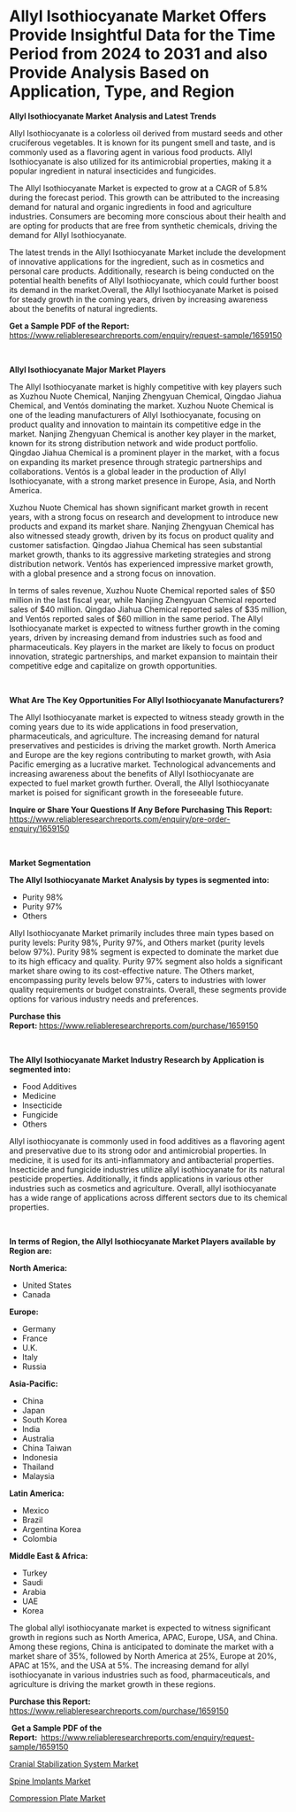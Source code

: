 <p><h1>Allyl Isothiocyanate Market Offers Provide Insightful Data for the Time Period from 2024 to 2031 and also Provide Analysis Based on Application, Type, and Region</h1></p><p><strong>Allyl Isothiocyanate Market Analysis and Latest Trends</strong></p>
<p><p>Allyl Isothiocyanate is a colorless oil derived from mustard seeds and other cruciferous vegetables. It is known for its pungent smell and taste, and is commonly used as a flavoring agent in various food products. Allyl Isothiocyanate is also utilized for its antimicrobial properties, making it a popular ingredient in natural insecticides and fungicides.</p><p>The Allyl Isothiocyanate Market is expected to grow at a CAGR of 5.8% during the forecast period. This growth can be attributed to the increasing demand for natural and organic ingredients in food and agriculture industries. Consumers are becoming more conscious about their health and are opting for products that are free from synthetic chemicals, driving the demand for Allyl Isothiocyanate.</p><p>The latest trends in the Allyl Isothiocyanate Market include the development of innovative applications for the ingredient, such as in cosmetics and personal care products. Additionally, research is being conducted on the potential health benefits of Allyl Isothiocyanate, which could further boost its demand in the market.Overall, the Allyl Isothiocyanate Market is poised for steady growth in the coming years, driven by increasing awareness about the benefits of natural ingredients.</p></p>
<p><strong>Get a Sample PDF of the Report:&nbsp;</strong> <a href="https://www.reliableresearchreports.com/enquiry/request-sample/1659150">https://www.reliableresearchreports.com/enquiry/request-sample/1659150</a></p>
<p>&nbsp;</p>
<p><strong>Allyl Isothiocyanate Major Market Players</strong></p>
<p><p>The Allyl Isothiocyanate market is highly competitive with key players such as Xuzhou Nuote Chemical, Nanjing Zhengyuan Chemical, Qingdao Jiahua Chemical, and Ventós dominating the market. Xuzhou Nuote Chemical is one of the leading manufacturers of Allyl Isothiocyanate, focusing on product quality and innovation to maintain its competitive edge in the market. Nanjing Zhengyuan Chemical is another key player in the market, known for its strong distribution network and wide product portfolio. Qingdao Jiahua Chemical is a prominent player in the market, with a focus on expanding its market presence through strategic partnerships and collaborations. Ventós is a global leader in the production of Allyl Isothiocyanate, with a strong market presence in Europe, Asia, and North America.</p><p>Xuzhou Nuote Chemical has shown significant market growth in recent years, with a strong focus on research and development to introduce new products and expand its market share. Nanjing Zhengyuan Chemical has also witnessed steady growth, driven by its focus on product quality and customer satisfaction. Qingdao Jiahua Chemical has seen substantial market growth, thanks to its aggressive marketing strategies and strong distribution network. Ventós has experienced impressive market growth, with a global presence and a strong focus on innovation.</p><p>In terms of sales revenue, Xuzhou Nuote Chemical reported sales of $50 million in the last fiscal year, while Nanjing Zhengyuan Chemical reported sales of $40 million. Qingdao Jiahua Chemical reported sales of $35 million, and Ventós reported sales of $60 million in the same period. The Allyl Isothiocyanate market is expected to witness further growth in the coming years, driven by increasing demand from industries such as food and pharmaceuticals. Key players in the market are likely to focus on product innovation, strategic partnerships, and market expansion to maintain their competitive edge and capitalize on growth opportunities.</p></p>
<p>&nbsp;</p>
<p><strong>What Are The Key Opportunities For Allyl Isothiocyanate Manufacturers?</strong></p>
<p><p>The Allyl Isothiocyanate market is expected to witness steady growth in the coming years due to its wide applications in food preservation, pharmaceuticals, and agriculture. The increasing demand for natural preservatives and pesticides is driving the market growth. North America and Europe are the key regions contributing to market growth, with Asia Pacific emerging as a lucrative market. Technological advancements and increasing awareness about the benefits of Allyl Isothiocyanate are expected to fuel market growth further. Overall, the Allyl Isothiocyanate market is poised for significant growth in the foreseeable future.</p></p>
<p><strong>Inquire or Share Your Questions If Any Before Purchasing This Report:</strong> <a href="https://www.reliableresearchreports.com/enquiry/pre-order-enquiry/1659150">https://www.reliableresearchreports.com/enquiry/pre-order-enquiry/1659150</a></p>
<p>&nbsp;</p>
<p><strong>Market Segmentation</strong></p>
<p><strong>The Allyl Isothiocyanate Market Analysis by types is segmented into:</strong></p>
<p><ul><li>Purity 98%</li><li>Purity 97%</li><li>Others</li></ul></p>
<p><p>Allyl Isothiocyanate Market primarily includes three main types based on purity levels: Purity 98%, Purity 97%, and Others market (purity levels below 97%). Purity 98% segment is expected to dominate the market due to its high efficacy and quality. Purity 97% segment also holds a significant market share owing to its cost-effective nature. The Others market, encompassing purity levels below 97%, caters to industries with lower quality requirements or budget constraints. Overall, these segments provide options for various industry needs and preferences.</p></p>
<p><strong>Purchase this Report:&nbsp;</strong><a href="https://www.reliableresearchreports.com/purchase/1659150">https://www.reliableresearchreports.com/purchase/1659150</a></p>
<p>&nbsp;</p>
<p><strong>The Allyl Isothiocyanate Market Industry Research by Application is segmented into:</strong></p>
<p><ul><li>Food Additives</li><li>Medicine</li><li>Insecticide</li><li>Fungicide</li><li>Others</li></ul></p>
<p><p>Allyl isothiocyanate is commonly used in food additives as a flavoring agent and preservative due to its strong odor and antimicrobial properties. In medicine, it is used for its anti-inflammatory and antibacterial properties. Insecticide and fungicide industries utilize allyl isothiocyanate for its natural pesticide properties. Additionally, it finds applications in various other industries such as cosmetics and agriculture. Overall, allyl isothiocyanate has a wide range of applications across different sectors due to its chemical properties.</p></p>
<p>&nbsp;</p>
<p><strong>In terms of Region, the Allyl Isothiocyanate Market Players available by Region are:</strong></p>
<p>
    <p> <strong> North America: </strong>
        <ul>
            <li>United States</li>
            <li>Canada</li>
        </ul>
        </p> 
    <p> <strong> Europe: </strong>
        <ul>
            <li>Germany</li>
            <li>France</li>
            <li>U.K.</li>
            <li>Italy</li>
            <li>Russia</li>
        </ul>
        </p> 
    <p> <strong> Asia-Pacific: </strong>
        <ul>
            <li>China</li>
            <li>Japan</li>
            <li>South Korea</li>
            <li>India</li>
            <li>Australia</li>
            <li>China Taiwan</li>
            <li>Indonesia</li>
            <li>Thailand</li>
            <li>Malaysia</li>
        </ul>
        </p> 
    <p> <strong> Latin America: </strong>
        <ul>
            <li>Mexico</li>
            <li>Brazil</li>
            <li>Argentina Korea</li>
            <li>Colombia</li>
        </ul>
        </p> 
    <p> <strong> Middle East & Africa: </strong>
        <ul>
            <li>Turkey</li>
            <li>Saudi</li>
            <li>Arabia</li>
            <li>UAE</li>
            <li>Korea</li>
        </ul>
    </p>
    </p>
<p><p>The global allyl isothiocyanate market is expected to witness significant growth in regions such as North America, APAC, Europe, USA, and China. Among these regions, China is anticipated to dominate the market with a market share of 35%, followed by North America at 25%, Europe at 20%, APAC at 15%, and the USA at 5%. The increasing demand for allyl isothiocyanate in various industries such as food, pharmaceuticals, and agriculture is driving the market growth in these regions.</p></p>
<p><strong>Purchase this Report: </strong><a href="https://www.reliableresearchreports.com/purchase/1659150">https://www.reliableresearchreports.com/purchase/1659150</a></p>
<p>&nbsp;<strong>Get a Sample PDF of the Report:&nbsp;&nbsp;</strong><a href="https://www.reliableresearchreports.com/enquiry/request-sample/1659150">https://www.reliableresearchreports.com/enquiry/request-sample/1659150</a></p>
<p><strong></strong></p>
<p><p><a href="https://view.publitas.com/reportprime-1/cranial-stabilization-system-market-size-focuses-on-market-dynamics-in-depth-analysis-and-future-projections-of-its-market-forecasted-for-period-from-2023-to-2030/">Cranial Stabilization System Market</a></p><p><a href="https://view.publitas.com/reportprime-1/global-spine-implants-market-size-and-market-trends-insights-and-projections-from-2023-to-2030/">Spine Implants Market</a></p><p><a href="https://view.publitas.com/reportprime-1/global-compression-plate-market-size-and-market-trends-insights-and-projections-from-2023-to-2030/">Compression Plate Market</a></p></p>